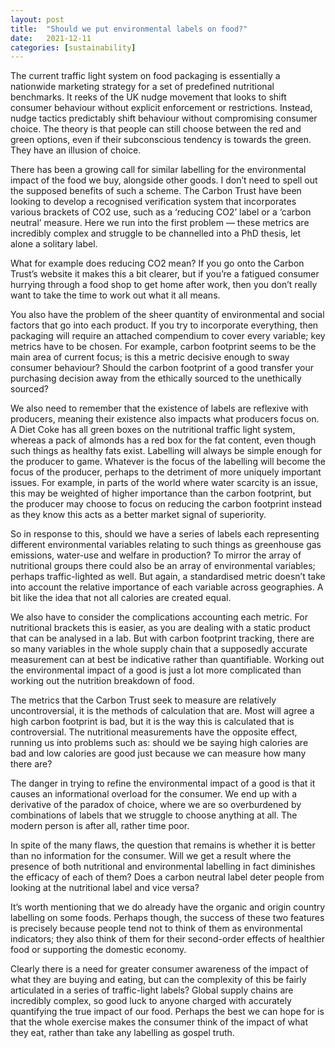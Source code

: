 ```yaml
---
layout: post
title:  "Should we put environmental labels on food?"
date:   2021-12-11
categories: [sustainability]
---
```


The current traffic light system on food packaging is essentially a nationwide marketing strategy for a set of predefined nutritional benchmarks. It reeks of the UK nudge movement that looks to shift consumer behaviour without explicit enforcement or restrictions. Instead, nudge tactics predictably shift behaviour without compromising consumer choice. The theory is that people can still choose between the red and green options, even if their subconscious tendency is towards the green. They have an illusion of choice.

There has been a growing call for similar labelling for the environmental impact of the food we buy, alongside other goods. I don’t need to spell out the supposed benefits of such a scheme. The Carbon Trust have been looking to develop a recognised verification system that incorporates various brackets of CO2 use, such as a ‘reducing CO2’ label or a ‘carbon neutral’ measure. Here we run into the first problem — these metrics are incredibly complex and struggle to be channelled into a PhD thesis, let alone a solitary label.

What for example does reducing CO2 mean? If you go onto the Carbon Trust’s website it makes this a bit clearer, but if you’re a fatigued consumer hurrying through a food shop to get home after work, then you don’t really want to take the time to work out what it all means.

You also have the problem of the sheer quantity of environmental and social factors that go into each product. If you try to incorporate everything, then packaging will require an attached compendium to cover every variable; key metrics have to be chosen. For example, carbon footprint seems to be the main area of current focus; is this a metric decisive enough to sway consumer behaviour? Should the carbon footprint of a good transfer your purchasing decision away from the ethically sourced to the unethically sourced?


We also need to remember that the existence of labels are reflexive with producers, meaning their existence also impacts what producers focus on. A Diet Coke has all green boxes on the nutritional traffic light system, whereas a pack of almonds has a red box for the fat content, even though such things as healthy fats exist. Labelling will always be simple enough for the producer to game. Whatever is the focus of the labelling will become the focus of the producer, perhaps to the detriment of more uniquely important issues. For example, in parts of the world where water scarcity is an issue, this may be weighted of higher importance than the carbon footprint, but the producer may choose to focus on reducing the carbon footprint instead as they know this acts as a better market signal of superiority.

So in response to this, should we have a series of labels each representing different environmental variables relating to such things as greenhouse gas emissions, water-use and welfare in production? To mirror the array of nutritional groups there could also be an array of environmental variables; perhaps traffic-lighted as well. But again, a standardised metric doesn’t take into account the relative importance of each variable across geographies. A bit like the idea that not all calories are created equal.

We also have to consider the complications accounting each metric. For nutritional brackets this is easier, as you are dealing with a static product that can be analysed in a lab. But with carbon footprint tracking, there are so many variables in the whole supply chain that a supposedly accurate measurement can at best be indicative rather than quantifiable. Working out the environmental impact of a good is just a lot more complicated than working out the nutrition breakdown of food.

The metrics that the Carbon Trust seek to measure are relatively uncontroversial, it is the methods of calculation that are. Most will agree a high carbon footprint is bad, but it is the way this is calculated that is controversial. The nutritional measurements have the opposite effect, running us into problems such as: should we be saying high calories are bad and low calories are good just because we can measure how many there are?

The danger in trying to refine the environmental impact of a good is that it causes an informational overload for the consumer. We end up with a derivative of the paradox of choice, where we are so overburdened by combinations of labels that we struggle to choose anything at all. The modern person is after all, rather time poor.

In spite of the many flaws, the question that remains is whether it is better than no information for the consumer. Will we get a result where the presence of both nutritional and environmental labelling in fact diminishes the efficacy of each of them? Does a carbon neutral label deter people from looking at the nutritional label and vice versa?

It’s worth mentioning that we do already have the organic and origin country labelling on some foods. Perhaps though, the success of these two features is precisely because people tend not to think of them as environmental indicators; they also think of them for their second-order effects of healthier food or supporting the domestic economy.

Clearly there is a need for greater consumer awareness of the impact of what they are buying and eating, but can the complexity of this be fairly articulated in a series of traffic-light labels? Global supply chains are incredibly complex, so good luck to anyone charged with accurately quantifying the true impact of our food. Perhaps the best we can hope for is that the whole exercise makes the consumer think of the impact of what they eat, rather than take any labelling as gospel truth.
